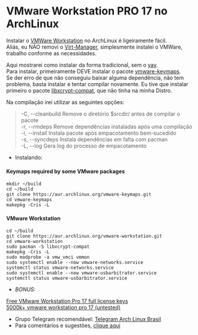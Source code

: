 # VMware Workstation PRO 17 no ArchLinux

Instalar o [VMWare Workstation](https://aur.archlinux.org/packages/vmware-workstation) no ArchLinux é ligeiramente fácil.  
Aliás, eu NÃO removi o [Virt-Manager](https://elppans.github.io/doc-linux/archlinux_virt-manager_cockpit), simplesmente instalei o VMWare, trabalho conforme as necessidades.  

Aqui mostrarei como instalar da forma tradicional, sem o [yay](https://aur.archlinux.org/packages?O=0&K=yay).  
Para instalar, primeiramente DEVE instalar o pacote [vmware-keymaps](https://aur.archlinux.org/packages/vmware-keymaps).  
Se der erro de que não conseguiu baixar alguma dependência, não tem problema, basta instalar e tentar compilar novamente. Eu tive que instalar primeiro o pacote [libxcrypt-compat](https://archlinux.org/packages/?sort=&q=libxcrypt-compat), que não tinha na minha Distro.  

Na compilação irei utilizar as seguintes opções:  

>-C, --cleanbuild Remove o diretório $srcdir/ antes de compilar o pacote  
-r, --rmdeps     Remove dependências instaladas após uma compilação  
-i, --install    Instala pacote após empacotamento bem-sucedido  
-s, --syncdeps   Instala dependências em falta com pacman  
-L, --log        Gera log do processo de empacotamento

* Instalando:

#### Keymaps required by some VMware packages

```
mkdir ~/build
cd ~/build
git clone https://aur.archlinux.org/vmware-keymaps.git
cd vmware-keymaps
makepkg -Cris -L
```

#### VMware Workstation

```
cd ~/build
git clone https://aur.archlinux.org/vmware-workstation.git
cd vmware-workstation
sudo pacman -S libxcrypt-compat
makepkg -Cris -L
sudo modprobe -a vmw_vmci vmmon
sudo systemctl enable --now vmware-networks.service
systemctl status vmware-networks.service
sudo systemctl enable --now vmware-usbarbitrator.service
systemctl status vmware-usbarbitrator.service
```

* *BONUS:*

[Free VMware Workstation Pro 17 full license keys](https://gist.github.com/PurpleVibe32/30a802c3c8ec902e1487024cdea26251)  
[5000k+ vmware workstation pro 17 (untested)](https://gist.github.com/PurpleVibe32/1e9b30754ff18d69ad48155ed29d83de)  

* Grupo Telegram recomendável: [Telegram Arch Linux Brasil](https://t.me/archlinuxbr)  
* Para comentários e sugestões, [clique aqui](https://github.com/elppans/doc-linux/issues)

